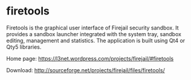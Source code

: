# firetools

Firetools is the graphical user interface of Firejail security sandbox. It provides a sandbox launcher 
integrated with the system tray, sandbox editing, management and statistics. The application is built 
using Qt4 or Qty5 libraries.

Home page: https://l3net.wordpress.com/projects/firejail/#firetools

Download: http://sourceforge.net/projects/firejail/files/firetools/
